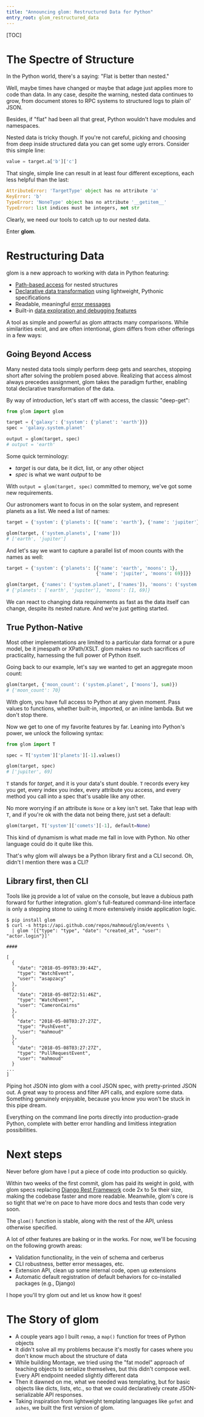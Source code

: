 ```yaml
---
title: "Announcing glom: Restructured Data for Python"
entry_root: glom_restructured_data
---
```


[TOC]

# The Spectre of Structure

In the Python world, there's a saying: "Flat is better than nested."

Well, maybe times have changed or maybe that adage just applies more
to code than data. In any case, despite the warning, nested data
continues to grow, from document stores to RPC systems to structured
logs to plain ol' JSON.

Besides, if "flat" had been all that great, Python wouldn't have
modules and namespaces.

Nested data is tricky though. If you're not careful, picking and
choosing from deep inside structured data you can get some ugly
errors. Consider this simple line:

```python
value = target.a['b']['c']
```

That single, simple line can result in at least four different
exceptions, each less helpful than the last:

```python
AttributeError: 'TargetType' object has no attribute 'a'
KeyError: 'b'
TypeError: 'NoneType' object has no attribute '__getitem__'
TypeError: list indices must be integers, not str
```

Clearly, we need our tools to catch up to our nested data.

Enter **glom**.

# Restructuring Data

glom is a new approach to working with data in Python featuring:

* [Path-based access](http://glom.readthedocs.io/en/latest/tutorial.html#access-granted) for nested structures
* [Declarative data transformation](http://glom.readthedocs.io/en/latest/api.html#glom-func) using lightweight, Pythonic specifications
* Readable, meaningful [error messages](http://glom.readthedocs.io/en/latest/api.html#exceptions)
* Built-in [data exploration and debugging features](http://glom.readthedocs.io/en/latest/api.html#debugging)

A tool as simple and powerful as glom attracts many comparisons. While
similarities exist, and are often intentional, glom differs from other
offerings in a few ways:

## Going Beyond Access

Many nested data tools simply perform deep gets and searches, stopping
short after solving the problem posed above. Realizing that access
almost always precedes assignment, glom takes the paradigm further,
enabling total declarative transformation of the data.

By way of introduction, let's start off with access, the classic
"deep-get":

```python
from glom import glom

target = {'galaxy': {'system': {'planet': 'earth'}}}
spec = 'galaxy.system.planet'

output = glom(target, spec)
# output = 'earth'
```

Some quick terminology:

* *target* is our data, be it dict, list, or any other object
* *spec* is what we want *output* to be

With `output = glom(target, spec)` committed to memory, we've got some
new requirements.

Our astronomers want to focus in on the solar system, and represent
planets as a list. We need a list of names:

```python
target = {'system': {'planets': [{'name': 'earth'}, {'name': 'jupiter'}]}}

glom(target, ('system.planets', ['name']))
# ['earth', 'jupiter']
```

And let's say we want to capture a parallel list of moon counts with
the names as well:

```python
target = {'system': {'planets': [{'name': 'earth', 'moons': 1},
                                 {'name': 'jupiter', 'moons': 69}]}}

glom(target, {'names': ('system.planet', ['names']), 'moons': ('system.planet', ['moons'])})
# {'planets': ['earth', 'jupiter'], 'moons': [1, 69]}
```

We can react to changing data requirements as fast as the data itself
can change, despite its nested nature. And we're just getting started.

## True Python-Native

Most other implementations are limited to a particular data format or
a pure model, be it jmespath or XPath/XSLT. glom makes no such
sacrifices of practicality, harnessing the full power of Python
itself.

Going back to our example, let's say we wanted to get an aggregate
moon count:

```python
glom(target, {'moon_count': ('system.planet', ['moons'], sum)})
# {'moon_count': 70}
```

With glom, you have full access to Python at any given moment. Pass
values to functions, whether built-in, imported, or an inline
lambda. But we don't stop there.

Now we get to one of my favorite features by far. Leaning into
Python's power, we unlock the following syntax:

```python
from glom import T

spec = T['system']['planets'][-1].values()

glom(target, spec)
# ['jupiter', 69]
```

`T` stands for *target*, and it is your data's stunt double. `T`
records every key you get, every index you index, every attribute you
access, and every method you call into a spec that's usable like any
other.

No more worrying if an attribute is `None` or a key isn't set. Take
that leap with `T`, and if you're ok with the data not being there,
just set a default:

```python
glom(target, T['system']['comets'][-1], default=None)
```

This kind of dynamism is what made me fall in love with Python. No
other language could do it quite like this.

That's why glom will always be a Python library first and a CLI
second. Oh, didn't I mention there was a CLI?

## Library first, then CLI

Tools like jq provide a lot of value on the console, but leave a
dubious path forward for further integration. glom's full-featured
command-line interface is only a stepping stone to using it more
extensively inside application logic.

```text
$ pip install glom
$ curl -s https://api.github.com/repos/mahmoud/glom/events \
  | glom '[{"type": "type", "date": "created_at", "user": "actor.login"}]'

####

[
  {
    "date": "2018-05-09T03:39:44Z",
    "type": "WatchEvent",
    "user": "asapzacy"
  },
  {
    "date": "2018-05-08T22:51:46Z",
    "type": "WatchEvent",
    "user": "CameronCairns"
  },
  {
    "date": "2018-05-08T03:27:27Z",
    "type": "PushEvent",
    "user": "mahmoud"
  },
  {
    "date": "2018-05-08T03:27:27Z",
    "type": "PullRequestEvent",
    "user": "mahmoud"
  }
...
]
```

Piping hot JSON into glom with a cool JSON spec, with pretty-printed
JSON out. A great way to process and filter API calls, and explore
some data. Something genuinely enjoyable, because you know you won't
be stuck in this pipe dream.

Everything on the command line ports directly into production-grade
Python, complete with better error handling and limitless integration
possibilities.

# Next steps

Never before glom have I put a piece of code into production so quickly.

Within two weeks of the first commit, glom has paid its weight in
gold, with glom specs replacing [Django Rest Framework][drf] code 2x
to 5x their size, making the codebase faster and more
readable. Meanwhile, glom's core is so tight that we're on pace to
have more docs and tests than code very soon.

The `glom()` function is stable, along with the rest of the API,
unless otherwise specified.

A lot of other features are baking or in the works. For now, we'll
be focusing on the following growth areas:

* Validation functionality, in the vein of schema and cerberus
* CLI robustness, better error messages, etc.
* Extension API, clean up some internal code, open up extensions
* Automatic default registration of default behaviors for co-installed packages (e.g., Django)

I hope you'll try glom out and let us know how it goes!

[drf]: http://www.django-rest-framework.org/


# The Story of glom

* A couple years ago I built `remap`, a `map()` function for trees of Python objects
* It didn't solve all my problems because it's mostly for cases where
  you don't know much about the structure of data
* While building Montage, we tried using the "fat model" approach of
  teaching objects to serialize themselves, but this didn't compose
  well. Every API endpoint needed slightly different data
* Then it dawned on me, what we needed was templating, but for basic
  objects like dicts, lists, etc., so that we could declaratively
  create JSON-serializable API responses.
* Taking inspiration from lightweight templating languages like
  `gofmt` and `ashes`, we built the first version of glom.
